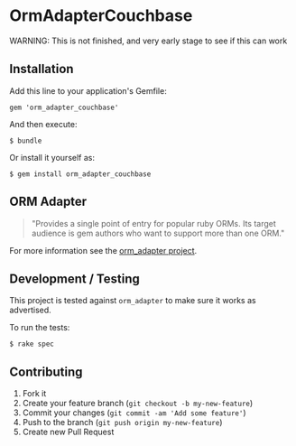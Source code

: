 # OrmAdapterCouchbase

WARNING: This is not finished, and very early stage to see if this can work

## Installation

Add this line to your application's Gemfile:

    gem 'orm_adapter_couchbase'

And then execute:

    $ bundle

Or install it yourself as:

    $ gem install orm_adapter_couchbase

## ORM Adapter

> "Provides a single point of entry for popular ruby ORMs. Its target audience
> is gem authors who want to support more than one ORM."

For more information see the [orm_adapter
project](http://github.com/ianwhite/orm_adapter).

## Development / Testing

This project is tested against `orm_adapter` to make sure it works as
advertised.

To run the tests:

```
$ rake spec
```

## Contributing

1. Fork it
2. Create your feature branch (`git checkout -b my-new-feature`)
3. Commit your changes (`git commit -am 'Add some feature'`)
4. Push to the branch (`git push origin my-new-feature`)
5. Create new Pull Request
